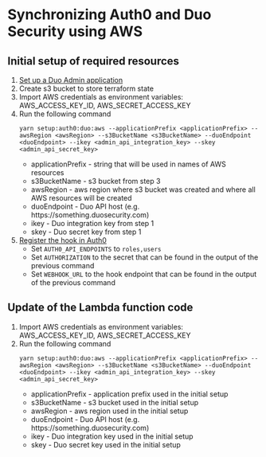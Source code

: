 # Synchronizing Auth0 and Duo Security using AWS

## Initial setup of required resources
1. [Set up a Duo Admin application](https://duo.com/docs/adminapi#first-steps)
2. Create s3 bucket to store terraform state
3. Import AWS credentials as environment variables: AWS_ACCESS_KEY_ID, AWS_SECRET_ACCESS_KEY
4. Run the following command
    ```
    yarn setup:auth0:duo:aws --applicationPrefix <applicationPrefix> --awsRegion <awsRegion> --s3BucketName <s3BucketName> --duoEndpoint <duoEndpoint> --ikey <admin_api_integration_key> --skey <admin_api_secret_key>
    ```
    * applicationPrefix - string that will be used in names of AWS resources
    * s3BucketName - s3 bucket from step 3
    * awsRegion - aws region where s3 bucket was created and where all AWS resources will be created
    * duoEndpoint - Duo API host (e.g. https\://something.duosecurity.com)
    * ikey - Duo integration key from step 1
    * skey - Duo secret key from step 1
5. [Register the hook in Auth0](https://auth0.com/docs/extensions/management-api-webhooks)
    * Set `AUTH0_API_ENDPOINTS` to `roles,users`
    * Set `AUTHORIZATION` to the secret that can be found in the output of the previous command
    * Set `WEBHOOK_URL` to the hook endpoint that can be found in the output of the previous command

## Update of the Lambda function code
1. Import AWS credentials as environment variables: AWS_ACCESS_KEY_ID, AWS_SECRET_ACCESS_KEY
2. Run the following command
    ```
    yarn setup:auth0:duo:aws --applicationPrefix <applicationPrefix> --awsRegion <awsRegion> --s3BucketName <s3BucketName> --duoEndpoint <duoEndpoint> --ikey <admin_api_integration_key> --skey <admin_api_secret_key>
    ```
    * applicationPrefix - application prefix used in the initial setup
    * s3BucketName - s3 bucket used in the initial setup
    * awsRegion - aws region used in the initial setup
    * duoEndpoint - Duo API host (e.g. https\://something.duosecurity.com)
    * ikey - Duo integration key used in the initial setup
    * skey - Duo secret key used in the initial setup

